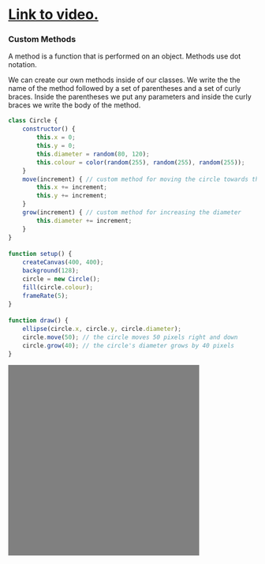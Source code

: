 # [Link to video.](https://www.youtube.com/watch?v=ft50dq6sPV4&list=PLVD25niNi0BkQvmH23k4rixyITzYUwRaS)

### Custom Methods

A method is a function that is performed on an object. Methods use dot notation.

We can create our own methods inside of our classes. We write the the name of the method followed by a set of parentheses and a set of curly braces. Inside the parentheses we put any parameters and inside the curly braces we write the body of the method.

```js
class Circle {
    constructor() {
        this.x = 0;
        this.y = 0;
        this.diameter = random(80, 120); 
        this.colour = color(random(255), random(255), random(255));
    }
    move(increment) { // custom method for moving the circle towards the bottom-right
        this.x += increment; 
        this.y += increment; 
    }
    grow(increment) { // custom method for increasing the diameter
        this.diameter += increment;
    }
}

function setup() {
    createCanvas(400, 400);
    background(128);
    circle = new Circle();
    fill(circle.colour);
    frameRate(5);
}
  
function draw() {
    ellipse(circle.x, circle.y, circle.diameter); 
    circle.move(50); // the circle moves 50 pixels right and down
    circle.grow(40); // the circle's diameter grows by 40 pixels
}
```

![](../../Images/growing_circle.gif)

